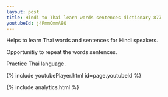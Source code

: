 ```yaml
---
layout: post
title: Hindi to Thai learn words sentences dictionary 877 
youtubeId: j4PmmOmmA8Q
---
```

 
 
Helps to learn Thai words and sentences for Hindi speakers.

Opportunitiy to repeat the words sentences. 

Practice Thai language. 
 
{% include youtubePlayer.html id=page.youtubeId %}
 
 
{% include analytics.html %}